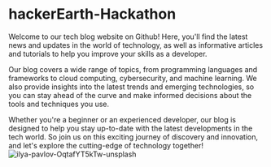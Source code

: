 # hackerEarth-Hackathon


Welcome to our tech blog website on Github! Here, you'll find the latest news and updates in the world of technology, as well as informative articles and tutorials to help you improve your skills as a developer.

Our blog covers a wide range of topics, from programming languages and frameworks to cloud computing, cybersecurity, and machine learning. We also provide insights into the latest trends and emerging technologies, so you can stay ahead of the curve and make informed decisions about the tools and techniques you use.

Whether you're a beginner or an experienced developer, our blog is designed to help you stay up-to-date with the latest developments in the tech world. So join us on this exciting journey of discovery and innovation, and let's explore the cutting-edge of technology together!
![ilya-pavlov-OqtafYT5kTw-unsplash](https://user-images.githubusercontent.com/96782535/218796399-b073dd75-ec1c-4e68-afd9-41699749597f.jpg)
